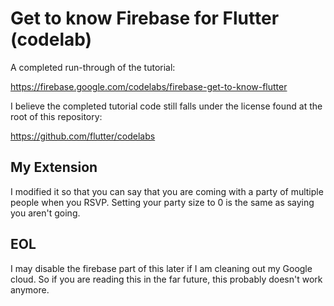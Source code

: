 # Get to know Firebase for Flutter (codelab)
A completed run-through of the tutorial:

https://firebase.google.com/codelabs/firebase-get-to-know-flutter

I believe the completed tutorial code still falls under the license found at the root of this repository:

https://github.com/flutter/codelabs

## My Extension

I modified it so that you can say that you are coming with a party of multiple people when you RSVP.
Setting your party size to 0 is the same as saying you aren't going.


## EOL

I may disable the firebase part of this later if I am cleaning out my Google cloud.
So if you are reading this in the far future, this probably doesn't work anymore.
